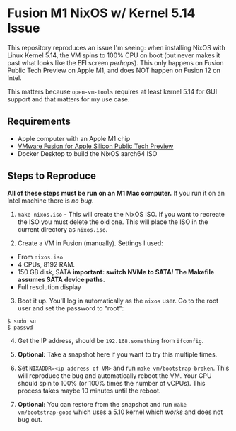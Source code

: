# Fusion M1 NixOS w/ Kernel 5.14 Issue

This repository reproduces an issue I'm seeing: when installing NixOS
with Linux Kernel 5.14, the VM spins to 100% CPU on boot (but never makes
it past what looks like the EFI screen _perhaps_). This only happens on
Fusion Public Tech Preview on Apple M1, and does NOT happen on Fusion 12
on Intel.

This matters because `open-vm-tools` requires at least kernel 5.14 for
GUI support and that matters for my use case.

## Requirements

* Apple computer with an Apple M1 chip
* [VMware Fusion for Apple Silicon Public Tech Preview](https://blogs.vmware.com/teamfusion/2021/09/fusion-for-m1-public-tech-preview-now-available.html)
* Docker Desktop to build the NixOS aarch64 ISO

## Steps to Reproduce

**All of these steps must be run on an M1 Mac computer.** If you run it
on an Intel machine there is _no bug_.

1. `make nixos.iso` - This will create the NixOS ISO. If you want to
  recreate the ISO you must delete the old one. This will place the ISO
  in the current directory as `nixos.iso`.

2. Create a VM in Fusion (manually). Settings I used:

  * From `nixos.iso`
  * 4 CPUs, 8192 RAM.
  * 150 GB disk, SATA **important: switch NVMe to SATA! The Makefile assumes SATA device paths.**
  * Full resolution display

3. Boot it up. You'll log in automatically as the `nixos` user. Go to
  the root user and set the password to "root":
  
```
$ sudo su
$ passwd
```

4. Get the IP address, should be `192.168.something` from `ifconfig`.

5. **Optional:** Take a snapshot here if you want to try this multiple times.

6. Set `NIXADDR=<ip address of VM>` and run `make vm/bootstrap-broken`. This
  will reproduce the bug and automatically reboot the VM. Your CPU should
  spin to 100% (or 100% times the number of vCPUs). This process takes maybe
  10 minutes until the reboot.

7. **Optional:** You can restore from the snapshot and run `make vm/bootstrap-good`
  which uses a 5.10 kernel which _works_ and does not bug out.
